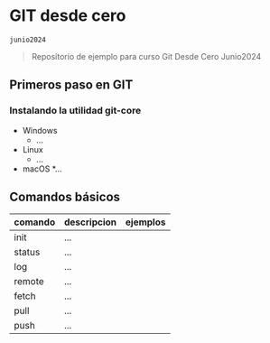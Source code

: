 # GIT desde cero

`junio2024`

> Repositorio de ejemplo para curso Git Desde Cero Junio2024

## Primeros paso en GIT

### Instalando la utilidad git-core

* Windows
  * ...
* Linux
  * ...
* macOS
  *...

## Comandos básicos

| comando | descripcion | ejemplos |
| ----- | ----- | ----- |
| init | ... |  |
| status | ... |  |
| log | ... |  |
| remote | ... |  |
| fetch | ... |  |
| pull | ... |  |
| push | ... |  |
